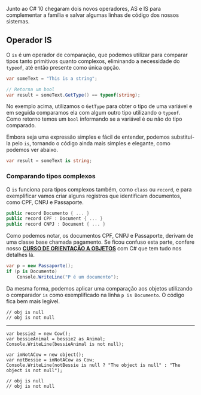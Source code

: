 Junto ao C# 10 chegaram dois novos operadores, AS e IS para complementar a família e salvar algumas linhas de código dos nossos sistemas.

## Operador IS
O `is` é um operador de comparação, que podemos utilizar para comparar tipos tanto primitivos quanto complexos, eliminando a necessidade do `typeof`, até então presente como única opção.

```csharp
var someText = "This is a string";

// Retorna um bool
var result = someText.GetType() == typeof(string);
```

No exemplo acima, utilizamos o `GetType` para obter o tipo de uma variável e em seguida comparamos ela com algum outro tipo utilizando o `typeof`. Como retorno temos um `bool` informando se a variável é ou não do tipo comparado.

Embora seja uma expressão simples e fácil de entender, podemos substituí-la pelo `is`, tornando o código ainda mais simples e elegante, como podemos ver abaixo.

```csharp
var result = someText is string;
```
### Comparando tipos complexos
O `is` funciona para tipos complexos também, como `class` ou `record`, e para exemplificar vamos criar alguns registros que identificam documentos, como CPF, CNPJ e Passaporte.

```csharp
public record Documento { ... }
public record CPF : Document { ... }
public record CNPJ : Document { ... }
```

Como podemos notar, os documentos CPF, CNPJ e Passaporte, derivam de uma classe base chamada pagamento. Se ficou confuso esta parte, confere nosso [**CURSO DE ORIENTAÇÃO A OBJETOS**](https://balta.io/cursos/fundamentos-orientacao-objetos) com C# que tem tudo nos detalhes lá.

```csharp
var p = new Passaporte();
if (p is Documento)
    Console.WriteLine("P é um documento");
```

Da mesma forma, podemos aplicar uma comparação aos objetos utilizando o comparador `is` como exemplificado na linha `p is Documento`. O código fica bem mais legível.

```
// obj is null
// obj is not null
```


______________________________________________


```
var bessie2 = new Cow();
var bessieAnimal = bessie2 as Animal;
Console.WriteLine(bessieAnimal is not null);

var imNotACow = new object();
var notBessie = imNotACow as Cow;
Console.WriteLine(notBessie is null ? "The object is null" : "The object is not null");

// obj is null
// obj is not null
```
